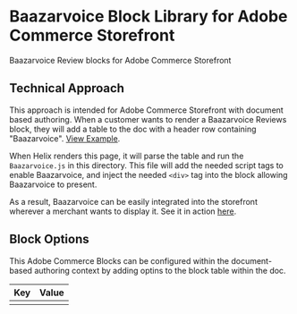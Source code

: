 # Baazarvoice Block Library for Adobe Commerce Storefront

Baazarvoice Review blocks for Adobe Commerce Storefront

## Technical Approach

This approach is intended for Adobe Commerce Storefront with document based authoring. When a customer wants to render a Baazarvoice Reviews block, they will add a table to the doc with a header row containing "Baazarvoice". [View Example](https://docs.google.com/document/d/1zUt26xPAzziRJBb_YsyVht3DU0xmRVTDXc7rgmhrxtI/edit?tab=t.0).

When Helix renders this page, it will parse the table and run the `Baazarvoice.js` in this directory. This file will add the needed script tags to enable Baazarvoice, and inject the needed `<div>` tag into the block allowing Baazarvoice to present.

As a result, Baazarvoice can be easily integrated into the storefront wherever a merchant wants to display it. See it in action [here](https://main--showcase-evergreen-commerce-storefront--blueacorninc.hlx.live/Baazarvoice).

## Block Options

This Adobe Commerce Blocks can be configured within the document-based authoring context by adding optins to the block table within the doc.

| Key | Value |
| --- | ----- |
|     |       |
